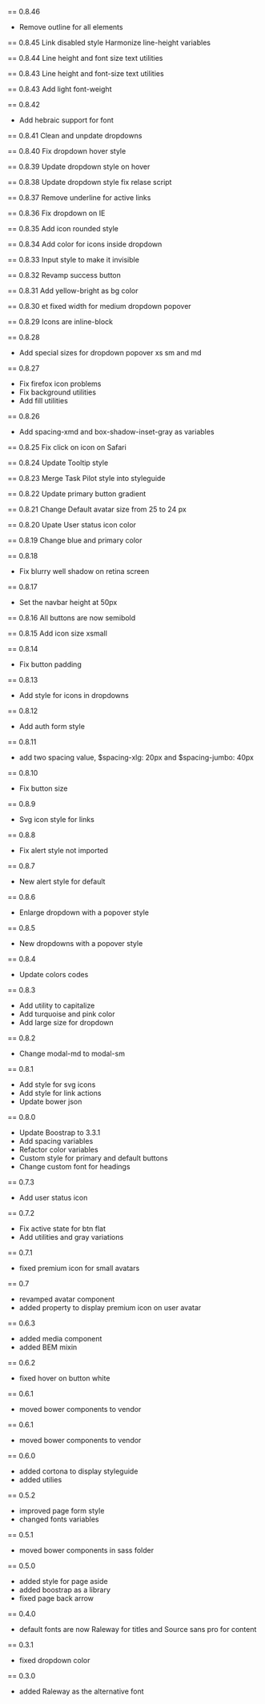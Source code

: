 == 0.8.46
  * Remove outline for all elements

== 0.8.45
  Link disabled style
  Harmonize line-height variables

== 0.8.44
  Line height and font size text utilities

== 0.8.43
  Line height and font-size text utilities

== 0.8.43
  Add light font-weight

== 0.8.42
  * Add hebraic support for font

== 0.8.41
  Clean and unpdate dropdowns

== 0.8.40
  Fix dropdown hover style

== 0.8.39
  Update dropdown style on hover

== 0.8.38
  Update dropdown style
  fix relase script

== 0.8.37
  Remove underline for active links

== 0.8.36
  Fix dropdown on IE

== 0.8.35
  Add icon rounded style

== 0.8.34
  Add color for icons inside dropdown

== 0.8.33
  Input style to make it invisible

== 0.8.32
  Revamp success button

== 0.8.31
  Add yellow-bright as bg color

== 0.8.30
  et fixed width for medium dropdown popover

== 0.8.29
  Icons are inline-block

== 0.8.28
  * Add special sizes for dropdown popover xs sm and md

== 0.8.27
  * Fix firefox icon problems
  * Fix background utilities
  * Add fill utilities

== 0.8.26
  * Add spacing-xmd and box-shadow-inset-gray as variables

== 0.8.25
  Fix click on icon on Safari

== 0.8.24
  Update Tooltip style

== 0.8.23
  Merge Task Pilot style into styleguide

== 0.8.22
  Update primary button gradient

== 0.8.21
  Change Default avatar size from 25 to 24 px

== 0.8.20
  Upate User status icon color

== 0.8.19
  Change blue and primary color

== 0.8.18
  * Fix blurry well shadow on retina screen

== 0.8.17
  * Set the navbar height at 50px

== 0.8.16
  All buttons are now semibold

== 0.8.15
  Add icon size xsmall

== 0.8.14
  * Fix button padding

== 0.8.13
  * Add style for icons in dropdowns

== 0.8.12
  * Add auth form style

== 0.8.11
  * add two spacing value, $spacing-xlg: 20px and $spacing-jumbo: 40px

== 0.8.10
  * Fix button size

== 0.8.9
  * Svg icon style for links

== 0.8.8
  * Fix alert style not imported

== 0.8.7
  * New alert style for default

== 0.8.6
  * Enlarge dropdown with a popover style

== 0.8.5
  * New dropdowns with a popover style

== 0.8.4
  * Update colors codes

== 0.8.3
  * Add utility to capitalize
  * Add turquoise and pink color
  * Add large size for dropdown

== 0.8.2
  * Change modal-md to modal-sm

== 0.8.1
  * Add style for svg icons
  * Add style for link actions
  * Update bower json

== 0.8.0
  * Update Boostrap to 3.3.1
  * Add spacing variables
  * Refactor color variables
  * Custom style for primary and default buttons
  * Change custom font for headings

== 0.7.3
  * Add user status icon

== 0.7.2
  * Fix active state for btn flat
  * Add utilities and gray variations

== 0.7.1
  * fixed premium icon for small avatars

== 0.7
  * revamped avatar component
  * added property to display premium icon on user avatar

== 0.6.3
  * added media component
  * added BEM mixin

== 0.6.2
  * fixed hover on button white

== 0.6.1
  * moved bower components to vendor

== 0.6.1
  * moved bower components to vendor

== 0.6.0
  * added cortona to display styleguide
  * added utilies

== 0.5.2
  * improved page form style
  * changed fonts variables

== 0.5.1
  * moved bower components in sass folder

== 0.5.0
  * added style for page aside
  * added boostrap as a library
  * fixed page back arrow

== 0.4.0
  * default fonts are now Raleway for titles and Source sans pro for content

== 0.3.1
  * fixed dropdown color

== 0.3.0
  * added Raleway as the alternative font
